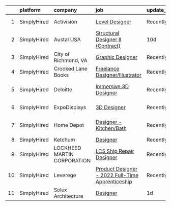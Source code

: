 

|    | platform    | company                     | job                                                                                                                                                      | update_time   | location                      |
|---:|:------------|:----------------------------|:---------------------------------------------------------------------------------------------------------------------------------------------------------|:--------------|:------------------------------|
|  1 | SimplyHired | Activision                  | [Level Designer](https://www.simplyhired.com/job/4pza2U78V6YYJFFogDr4TvE4rCNdzGhnqgb8t1JGASNqkgHp4wSIUA?q=3d+designer)                                   | Recently      | Carlsbad, CA                  |
|  2 | SimplyHired | Austal USA                  | [Structural Designer II (Contract)](https://www.simplyhired.com/job/p1qeNxHTQZcfM7DEYGmVGdX5fYekaCN3LlC4HGzYSrYTeLwTqkwyMA?q=3d+designer)                | 10d           | Mobile, AL                    |
|  3 | SimplyHired | City of Richmond, VA        | [Graphic Designer](https://www.simplyhired.com/job/hXSimG8sTGj0yIxmNg1vWO5aSCKC8MWVUtxrIJLUl_GzvJtLRQ1XBQ?q=3d+designer)                                 | Recently      | Richmond, VA                  |
|  4 | SimplyHired | Crooked Lane Books          | [Freelance Designer/Illustrator](https://www.simplyhired.com/job/7-oep-i_7yGCdk0DJ_OH2vzdbNj70sC1mFujxIhSI1Owd9RNnsIQkw?q=3d+designer)                   | Recently      | Remote                        |
|  5 | SimplyHired | Deloitte                    | [Immersive 3D Designer](https://www.simplyhired.com/job/lD7llkFpo0NcOGWmPU3QbWc8NzjZ1CWQEY-J42SJ_0tQV8pESz_1-Q?q=3d+designer)                            | Recently      | Raleigh, NC +28 locations     |
|  6 | SimplyHired | ExpoDisplays                | [3D Designer](https://www.simplyhired.com/job/dn7OsN8ldGWDNOpdQxR4n0w7b53SG6fJAqf9kUiQ3vwRzq06Cc4Dfw?q=3d+designer)                                      | Recently      | Birmingham, AL                |
|  7 | SimplyHired | Home Depot                  | [Designer - Kitchen/Bath](https://www.simplyhired.com/job/LO7XqAB3i7Fnbyph5cEsLtRUW3XjAsDJ0u5FvVmYcToY1eAWASY3cQ?q=3d+designer)                          | Recently      | South Hill, VA +126 locations |
|  8 | SimplyHired | Ketchum                     | [Designer](https://www.simplyhired.com/job/Miu99p4hcBs4BjORRFmY3lBc3ooWnLGdTNQq1j8TPaHfCw47QhH5ig?q=3d+designer)                                         | Recently      | Raleigh, NC                   |
|  9 | SimplyHired | LOCKHEED MARTIN CORPORATION | [LCS Ship Repair Designer](https://www.simplyhired.com/job/pNNluwo5x5Vd8DE14gGvMUNfqyCsorH2tgubvGRUdPTgrNnQreP3GA?q=3d+designer)                         | Recently      | Virginia Beach, VA            |
| 10 | SimplyHired | Leverege                    | [Product Designer - 2022 Full-Time Apprenticeship](https://www.simplyhired.com/job/f2PnrkNkoKjnF_c7MsOM41LbDj7RDHIKkfuGC1pKOOPB0dNQ0HmV5w?q=3d+designer) | Recently      | Remote                        |
| 11 | SimplyHired | Solex Architecture          | [Designer](https://www.simplyhired.com/job/SF5o9-a3HRCFvDliWt00w-6rpGhtnTtGnW7itAt-pXmjNwuVpGnflQ?q=3d+designer)                                         | 1d            | Danville, VA                  |